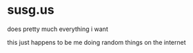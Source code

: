# susg.us
does pretty much everything i want

this just happens to be me doing random things on the internet

